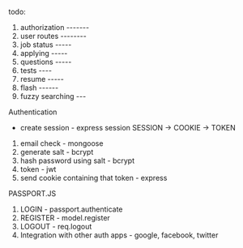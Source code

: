 todo:
1. authorization -------
2. user routes --------
3. job status -----
4. applying -----
5. questions -----
6. tests ----
7. resume -----
8. flash ------
9. fuzzy searching ---

Authentication
* create session - express session
SESSION -> COOKIE -> TOKEN

1. email check - mongoose
2. generate salt - bcrypt
3. hash password using salt - bcrypt
4. token - jwt
5. send cookie containing that token - express

PASSPORT.JS
1. LOGIN - passport.authenticate
2. REGISTER - model.register
3. LOGOUT - req.logout
4. Integration with other auth apps - google, facebook, twitter

